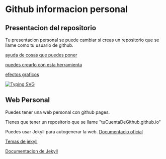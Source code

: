 # Github informacion personal


## Presentacion del repositorio
Tu presentacion personal se puede cambiar si creas un repositorio que se llame como tu usuario de github.

[ayuda de cosas que puedes poner](https://github.com/abhisheknaiidu/awesome-github-profile-readme?tab=readme-ov-file)

[puedes crearlo con esta herramienta](https://rahuldkjain.github.io/gh-profile-readme-generator/)

[efectos graficos](https://git.io/typing-svg)

[![Typing SVG](https://readme-typing-svg.demolab.com/?lines=Escribiendo...;volviendo+a+escribir)](https://git.io/typing-svg)



## Web Personal

Puedes tener una web personal con github pages.

Tienes que tener un repositorio que se llame "tuCuentaDeGithub.github.io"

Puedes usar Jekyll para autogenerar la web. [Documentacio oficial](https://pages.github.com/)

[Temas de jekyll](http://jekyllthemes.org/)

[Documentacion de Jekyll](https://jekyllrb.com/)


